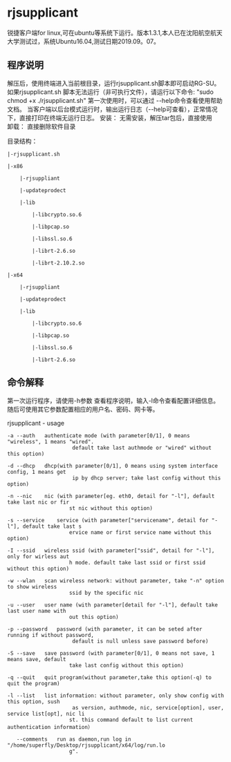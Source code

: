 # rjsupplicant
锐捷客户端for linux,可在ubuntu等系统下运行。版本1.3.1,本人已在沈阳航空航天大学测试过，系统Ubuntu16.04,测试日期2019.09。07。

## 程序说明

解压后，使用终端进入当前根目录，运行rjsupplicant.sh脚本即可启动RG-SU。
	如果rjsupplicant.sh 脚本无法运行（非可执行文件），请运行以下命令: "sudo chmod +x ./rjsupplicant.sh"
	第一次使用时，可以通过 --help命令查看使用帮助文档。
	当客户端以后台模式运行时，输出运行日志（--help可查看），正常情况下，直接打印在终端无运行日志。
安装：
	无需安装，解压tar包后，直接使用	
卸载：
	直接删除软件目录
	
目录结构：

	|-rjsupplicant.sh
	
	|-x86
	
		|-rjsuppliant
		
		|-updateprodect
		
		|-lib
		
			|-libcrypto.so.6
			
			|-libpcap.so
			
			|-libssl.so.6
			
			|-librt-2.6.so
			
			|-librt-2.10.2.so
			
	|-x64
	
		|-rjsuppliant
		
		|-updateprodect
		
		|-lib
		
			|-libcrypto.so.6
			
			|-libpcap.so
			
			|-libssl.so.6
			
			|-librt-2.6.so
			
      
## 命令解释
第一次运行程序，请使用-h参数 查看程序说明，输入-l命令查看配置详细信息。随后可使用其它参数配置相应的用户名、密码、网卡等。

rjsupplicant - usage  

	-a --auth	authenticate mode (with parameter[0/1], 0 means "wireless", 1 means "wired".
                         default take last authmode or "wired" without this option)  
			 
	-d --dhcp	dhcp(with parameter[0/1], 0 means using system interface config, 1 means get
                         ip by dhcp server; take last config without this option)  
			 
	-n --nic	nic (with parameter[eg. eth0, detail for "-l"], default take last nic or fir
                        st nic without this option)  
			
	-s --service	service (with parameter["servicename", detail for "-l"], default take last s
                        ervice name or first service name without this option)
			
	-I --ssid	wireless ssid (with parameter["ssid", detail for "-l"], only for wirless aut
                        h mode. default take last ssid or first ssid without this option)
			
	-w --wlan	scan wireless network: without parameter, take "-n" option to show wireless 
                        ssid by the specific nic
			
	-u --user	user name (with parameter[detail for "-l"], default take last user name with
                        out this option)
			
	-p --password	password (with parameter, it can be seted after running if without password,
                         default is null unless save password before)
			 
	-S --save	save password (with parameter[0/1], 0 means not save, 1 means save, default 
                        take last config without this option)
			
	-q --quit	quit program(without parameter,take this option(-q) to quit the program)
	
	-l --list	list information: without parameter, only show config with this option, sush
                         as version, authmode, nic, service[option], user, service list[opt], nic li
                        st. this command default to list current authentication information）
			
	   --comments	run as daemon,run log in "/home/superfly/Desktop/rjsupplicant/x64/log/run.lo
                        g".
